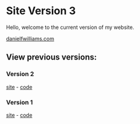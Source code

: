 # Site Version 3

Hello, welcome to the current version of my website.

[danielfwilliams.com](https://danielfwilliams.com)

## View previous versions:
### Version 2
[site](https://v2.danielfwilliams.com) - [code](https://github.com/danielbeans/website/tree/v2)
### Version 1
[site](https://v1.danielfwilliams.com) - [code](https://github.com/danielbeans/website/tree/v1)
